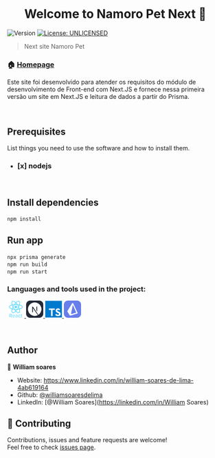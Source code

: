 <h1 align="center">Welcome to Namoro Pet Next 👋</h1>
<p>
  <img alt="Version" src="https://img.shields.io/badge/version-0.0.1-blue.svg?cacheSeconds=2592000" />
  <a href="#" target="_blank">
    <img alt="License: UNLICENSED" src="https://img.shields.io/badge/License-UNLICENSED-yellow.svg" />
  </a>
</p>

> Next site Namoro Pet

### 🏠 [Homepage](https://williamsoaresdelima.github.io/namoro-pet/)
Este site foi desenvolvido para atender os requisitos do módulo de desenvolvimento de Front-end com Next.JS e fornece nessa primeira versão um site em Next.JS e leitura de dados a partir do Prisma.

<br/>

## Prerequisites

List things you need to use the software and how to install them.
- ### [x] nodejs

<br/>


## Install dependencies

```sh
npm install
```

## Run app

```sh
npx prisma generate
npm run build
npm run start
```

<h3 align="left">Languages ​​and tools used in the project:</h3>
<p align="left"> 
  <a href="https://reactjs.org/" target="_blank" rel="noreferrer">
    <img src="https://raw.githubusercontent.com/devicons/devicon/master/icons/react/react-original-wordmark.svg" alt="react" width="40" height="40"/>
  </a>
  <a href="https://nextjs.org/" target="_blank" rel="noreferrer">
    <img src="https://raw.githubusercontent.com/tandpfun/skill-icons/d1c752b99bb25a0e5aa363bae1db2809173ee966/icons/NextJS-Dark.svg" alt="next.js" width="40" height="40"/>
  </a>
  <a href="https://www.typescriptlang.org/" target="_blank" rel="noreferrer">
    <img src="https://raw.githubusercontent.com/devicons/devicon/master/icons/typescript/typescript-original.svg" alt="typescript" width="40" height="40"/>
  </a> 
  <a href="https://www.prisma.io/studio" target="_blank" rel="noreferrer">
    <img src="https://raw.githubusercontent.com/tandpfun/skill-icons/d1c752b99bb25a0e5aa363bae1db2809173ee966/icons/Prisma.svg" alt="prisma" width="40" height="40"/>
  </a> 
</p>

<br/>

## Author

👤 **William soares**

* Website: https://www.linkedin.com/in/william-soares-de-lima-4ab619164
* Github: [@williamsoaresdelima](https://github.com/williamsoaresdelima)
* LinkedIn: [@William Soares](https://linkedin.com/in/William Soares)

## 🤝 Contributing

Contributions, issues and feature requests are welcome!<br />Feel free to check [issues page](https://github.com/williamsoaresdelima/namoro-pet/issues). 